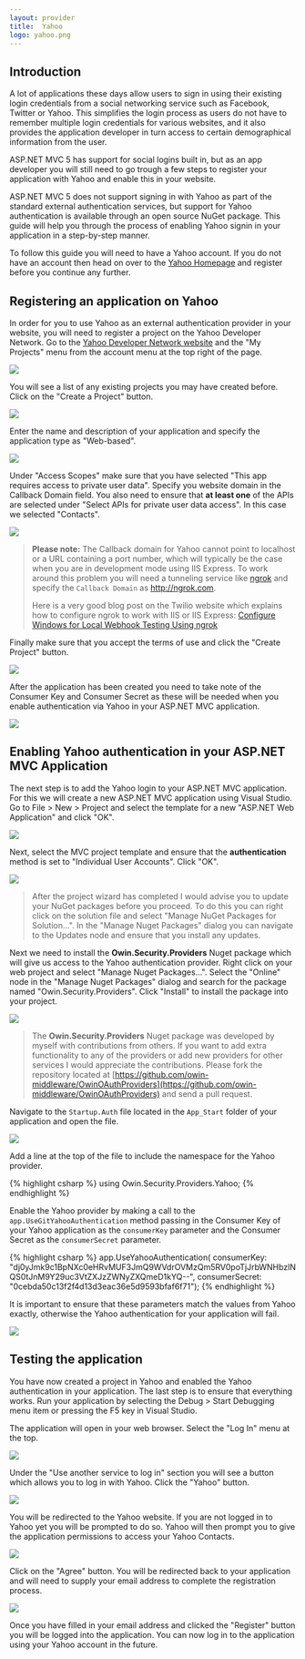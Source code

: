 ```yaml
---
layout: provider
title:  Yahoo
logo: yahoo.png
---
```


## Introduction
A lot of applications these days allow users to sign in using their existing login credentials from a social networking service such as Facebook, Twitter or Yahoo.  This simplifies the login process as users do not have to remember multiple login credentials for various websites, and it also provides the application developer in turn access to certain demographical information from the user.

ASP.NET MVC 5 has support for social logins built in, but as an app developer you will still need to go trough a few steps to register your application with Yahoo and enable this in your website.  

ASP.NET MVC 5 does not support signing in with Yahoo as part of the standard external authentication services, but support for Yahoo authentication is available through an open source NuGet package. This guide will help you through the process of enabling Yahoo signin in your application in a step-by-step manner.

To follow this guide you will need to have a Yahoo account.  If you do not have an account then head on over to the [Yahoo Homepage](https://www.yahoo.com/) and register before you continue any further.

## Registering an application on Yahoo
In order for you to use Yahoo as an external authentication provider in your website, you will need to register a project on the Yahoo Developer Network.  Go to the [Yahoo Developer Network website](https://developer.yahoo.com/) and the "My Projects" menu from the account menu at the top right of the page.

![](/images/guides/yahoo/yahoo_projects_menu.png)

You will see a list of any existing projects you may have created before.  Click on the "Create a Project" button.

![](/images/guides/yahoo/yahoo_projects_list.png)

Enter the name and description of your application and specify the application type as "Web-based". 

![](/images/guides/yahoo/yahoo_project_1.png)

Under "Access Scopes" make sure that you have selected "This app requires access to private user data". Specify you website domain in the Callback Domain field. You also need to ensure that **at least one** of the APIs are selected under "Select APIs for private user data access".  In this case we selected "Contacts".

![](/images/guides/yahoo/yahoo_project_2.png)

> **Please note:** The Callback domain for Yahoo cannot point to localhost or a URL containing a port number, which will typically be the case when you are in development mode using IIS Express. To work around this problem you will need a tunneling service like [ngrok](https://ngrok.com/) and specify the `Callback Domain` as http://ngrok.com. 
> 
> Here is a very good blog post on the Twilio website which explains how to configure ngrok to work with IIS or IIS Express: [Configure Windows for Local Webhook Testing Using ngrok](https://www.twilio.com/blog/2014/03/configure-windows-for-local-webhook-testing-using-ngrok.html)

Finally make sure that you accept the terms of use and click the "Create Project" button.

![](/images/guides/yahoo/yahoo_project_3.png)

After the application has been created you need to take note of the Consumer Key and Consumer Secret as these will be needed when you enable authentication via Yahoo in your ASP.NET MVC application.

![](/images/guides/yahoo/yahoo_key_and_secret.png)

## Enabling Yahoo authentication in your ASP.NET MVC Application
The next step is to add the Yahoo login to your ASP.NET MVC application.  For this we will create a new ASP.NET MVC application using Visual Studio. Go to File > New > Project and select the template for a new "ASP.NET Web Application" and click "OK".

![](/images/guides/yahoo/new_project.png)

Next, select the MVC project template and ensure that the **authentication** method is set to "Individual User Accounts".  Click "OK".

![](/images/guides/yahoo/new_project_mvc.png)

> After the project wizard has completed I would advise you to update your NuGet packages before you proceed.  To do this you can right click on the solution file and select "Manage NuGet Packages for Solution...".  In the "Manage Nuget Packages" dialog you can navigate to the Updates node and ensure that you install any updates.

Next we need to install the **Owin.Security.Providers** Nuget package which will give us access to the Yahoo authentication provider.  Right click on your web project and select "Manage Nuget Packages...". Select the "Online" node in the "Manage Nuget Packages" dialog and search for the package named "Owin.Security.Providers".  Click "Install" to install the package into your project.

![](/images/guides/yahoo/nuget_package_dialog.png)

> The **Owin.Security.Providers** Nuget package was developed by myself with contributions from others.  If you want to add extra functionality to any of the providers or add new providers for other services I would appreciate the contributions.  Please fork the repository located at [https://github.com/owin-middleware/OwinOAuthProviders](https://github.com/owin-middleware/OwinOAuthProviders) and send a pull request.

Navigate to the `Startup.Auth` file located in the `App_Start` folder of your application and open the file.

![](/images/guides/yahoo/navigate_startup_auth.png)

Add a line at the top of the file to include the namespace for the Yahoo provider.

{% highlight csharp %}
using Owin.Security.Providers.Yahoo;
{% endhighlight %}

Enable the Yahoo provider by making a call to the `app.UseGitYahooAuthentication` method passing in the Consumer Key of your Yahoo application as the `consumerKey` parameter and the Consumer Secret as the `consumerSecret` parameter.

{% highlight csharp %}
app.UseYahooAuthentication(
    consumerKey: "dj0yJmk9c1BpNXc0eHRvMUF3JmQ9WVdrOVMzQm5RV0poTjJrbWNHbzlNQS0tJnM9Y29uc3VtZXJzZWNyZXQmeD1kYQ--",
    consumerSecret: "0cebda50c13f2f4d13d3eac36e5d9593bfaf6f71");
{% endhighlight %}

It is important to ensure that these parameters match the values from Yahoo exactly, otherwise the Yahoo authentication for your application will fail.

![](/images/guides/yahoo/keys_matchup.png)

## Testing the application
You have now created a project in Yahoo and enabled the Yahoo authentication in your application.  The last step is to ensure that everything works.  Run your application by selecting the Debug > Start Debugging menu item or pressing the F5 key in Visual Studio.

The application will open in your web browser.  Select the "Log In" menu at the top.

![](/images/guides/yahoo/application_start_screen.png)

Under the "Use another service to log in" section you will see a button which allows you to log in with Yahoo.  Click the "Yahoo" button.

![](/images/guides/yahoo/application_login_screen.png)

You will be redirected to the Yahoo website.  If you are not logged in to Yahoo yet you will be prompted to do so.  Yahoo will then prompt you to give the application permissions to access your Yahoo Contacts.

![](/images/guides/yahoo/yahoo_permission.png)

Click on the "Agree" button.  You will be redirected back to your application and will need to supply your email address to complete the registration process.

![](/images/guides/yahoo/complete_registration.png)

Once you have filled in your email address and clicked the "Register" button you will be logged into the application.  You can now log in to the application using your Yahoo account in the future.
